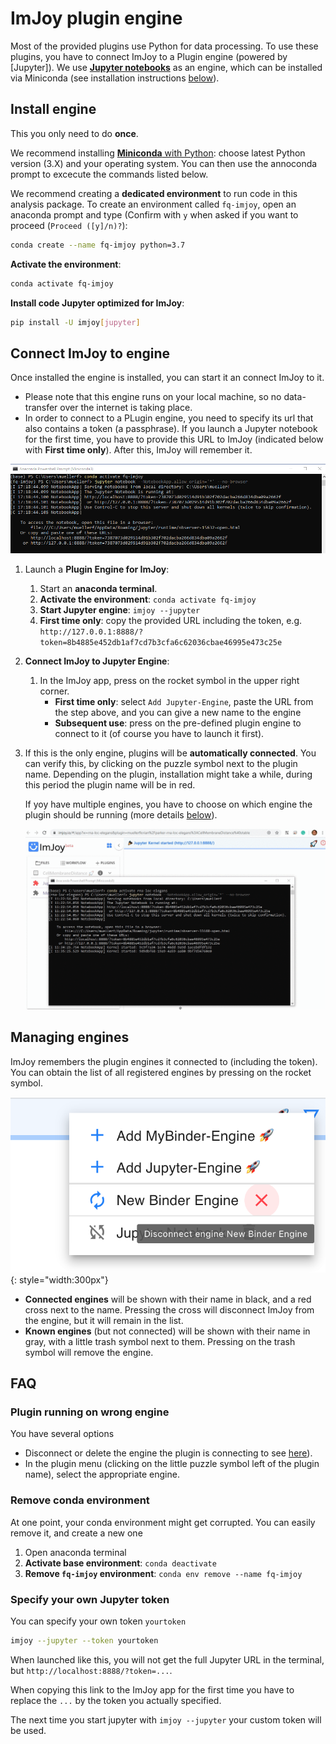 # ImJoy plugin engine

Most of the provided plugins use Python for data processing. To use these plugins, 
you have to connect ImJoy to a Plugin engine (powered by [Jupyter]). We use [**Jupyter notebooks**]((https://jupyter.org/))
as an engine, which can be installed via Miniconda (see installation instructions [below](#install-jupyter-engine-for-imjoy)). 

## Install engine

This you only need to do **once**.

We recommend installing [**Miniconda** with Python](https://docs.conda.io/en/latest/miniconda.html): 
choose latest Python version (3.X) and your operating system. You  can then use the annoconda prompt 
to excecute the commands listed below. 

We recommend creating a **dedicated environment** to run code in this analysis package. To create an environment called `fq-imjoy`, open an anaconda prompt and type (Confirm with `y` when asked if you want to proceed (`Proceed ([y]/n)?`):

``` bash
conda create --name fq-imjoy python=3.7
```

**Activate the environment**:

``` bash
conda activate fq-imjoy
```

**Install code Jupyter optimized for ImJoy**:

``` bash
pip install -U imjoy[jupyter]
```

## Connect ImJoy to engine

Once installed the engine is installed, you can start it an connect ImJoy to it.

* Please note that this engine runs on your local machine, so no data-transfer over the internet is taking place. 
* In order to connect to a PLugin engine, you need to specify its url that also contains a token (a passphrase). 
    If you launch a Jupyter notebook for the first time, you have to provide this URL to ImJoy
    (indicated below with **First time only**). After this, ImJoy will remember it. 

![terminal-launch-jupyter.png](img/terminal-launch-jupyter.png)

1. Launch a **Plugin Engine for ImJoy**:

    1. Start an **anaconda terminal**. 
    2. **Activate the environment**: `conda activate fq-imjoy`
    3. **Start Jupyter engine**: `imjoy --jupyter`
    4. **First time only**: copy the provided URL including the token, 
        e.g. `http://127.0.0.1:8888/?token=8b4885e452db1af7cd7b3cfa6c62036cbae46995e473c25e`

2. **Connect ImJoy to Jupyter Engine**:

    1. In the ImJoy app, press on the rocket symbol in the upper right corner.
         * **First time only**: select `Add Jupyter-Engine`, paste the URL from the step above, and you can give a new name to the engine
         * **Subsequent use**: press on the pre-defined plugin engine to connect to it (of course you have to launch it first).

3. If this is the only engine, plugins will be **automatically connected**. You can verify this, 
   by clicking on the puzzle symbol next to the plugin name. Depending on the plugin, installation
   might take a while, during this period the plugin name will be in red.  

    If yoy have multiple engines, you have to choose on which engine the plugin should be running 
    (more details [below](#plugin-running-on-wrong-engine)).

   ![imjoy-connect-jupyter.gif](img/imjoy-connect-jupyter.gif)

## Managing engines

ImJoy remembers the plugin engines it connected to (including the token). You can obtain the list of all
registered engines by pressing on the rocket symbol.

![imjoy-plugin-manager.png](img/imjoy-plugin-manager.png){: style="width:300px"}

* **Connected engines** will be shown with their name in black, and a red cross next to the name. Pressing the cross will disconnect ImJoy from the engine, but it will remain in the list.
* **Known engines** (but not connected) will be shown with their name in gray, with a little trash symbol next to them. Pressing on the trash symbol will remove the engine.

## FAQ

### Plugin running on wrong engine

You have several options

* Disconnect or delete the engine the plugin is connecting to see [here](#managing-plugin-engines)).
* In the plugin menu (clicking on the little puzzle symbol left of the plugin name), select the appropriate engine.

### Remove conda environment

At one point, your conda environment might get corrupted. You can easily remove it, and create a new one

1. Open anaconda terminal
0. **Activate base environment**: `conda deactivate`
0. **Remove `fq-imjoy` environment**: `conda env remove --name fq-imjoy`

### Specify your own Jupyter token

You can specify your own token `yourtoken`

``` bash
imjoy --jupyter --token yourtoken
```

When launched like this, you will not get the full Jupyter URL in the terminal, but `http://localhost:8888/?token=...`.

When copying this link to the ImJoy app for the first time you have to replace the `...` by the token you actually specified.

The next time you start jupyter with `imjoy --jupyter` your custom token will be used.

